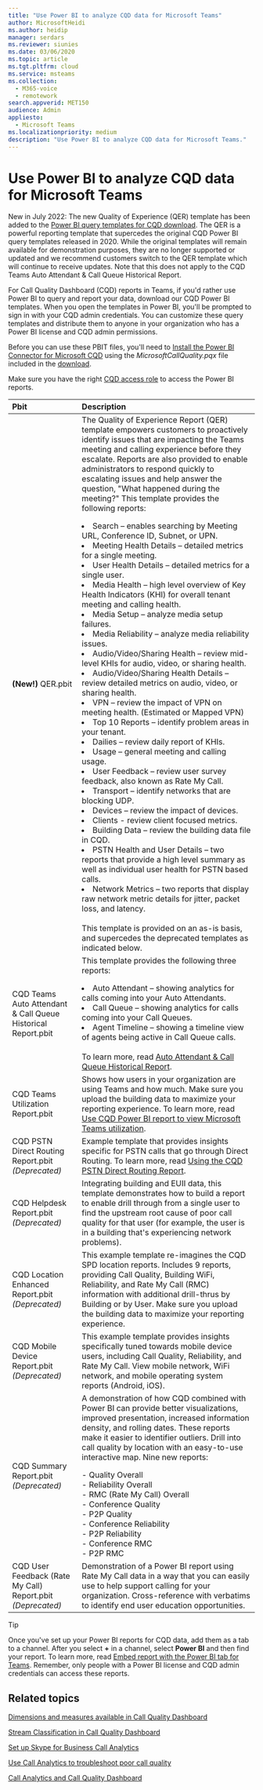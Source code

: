 ```yaml
---
title: "Use Power BI to analyze CQD data for Microsoft Teams"
author: MicrosoftHeidi
ms.author: heidip
manager: serdars
ms.reviewer: siunies
ms.date: 03/06/2020
ms.topic: article
ms.tgt.pltfrm: cloud
ms.service: msteams
ms.collection: 
  - M365-voice
  - remotework
search.appverid: MET150
audience: Admin
appliesto: 
  - Microsoft Teams
ms.localizationpriority: medium
description: "Use Power BI to analyze CQD data for Microsoft Teams."
---
```


# Use Power BI to analyze CQD data for Microsoft Teams

New in July 2022: The new Quality of Experience (QER) template has been added to the [Power BI query templates for CQD download](https://www.microsoft.com/download/details.aspx?id=102291). The QER is a powerful reporting template that supercedes the original CQD Power BI query templates released in 2020. While the original templates will remain available for demonstration purposes, they are no longer supported or updated and we recommend customers switch to the QER template which will continue to receive updates. Note that this does not apply to the CQD Teams Auto Attendant & Call Queue Historical Report.

For Call Quality Dashboard (CQD) reports in Teams, if you'd rather use Power BI to query and report your data, download our CQD Power BI templates. When you open the templates in Power BI, you'll be prompted to sign in with your CQD admin credentials. You can customize these query templates and distribute them to anyone in your organization who has a Power BI license and CQD admin permissions.

Before you can use these PBIT files, you'll need to [Install the Power BI Connector for Microsoft CQD](CQD-Power-BI-connector.md) using the *MicrosoftCallQuality.pqx* file included in the [download](https://www.microsoft.com/download/details.aspx?id=102291). 

Make sure you have the right [CQD access role](turning-on-and-using-call-quality-dashboard.md#assign-admin-roles-for-access-to-cqd) to access the Power BI reports. 

|Pbit |Description |
|:----------|:---------|
|<strong>(New!)</strong> QER.pbit     |  The Quality of Experience Report (QER) template empowers customers to proactively identify issues that are impacting the Teams meeting and calling experience before they escalate. Reports are also provided to enable administrators to respond quickly to escalating issues and help answer the question, "What happened during the meeting?"  This template provides the following reports:</p><li>Search – enables searching by Meeting URL, Conference ID, Subnet, or UPN.</li><li>Meeting Health Details – detailed metrics for a single meeting.</li><li>User Health Details – detailed metrics for a single user.</li><li>Media Health – high level overview of Key Health Indicators (KHI) for overall tenant meeting and calling health.</li><li>Media Setup – analyze media setup failures.</li><li>Media Reliability – analyze media reliability issues.</li><li>Audio/Video/Sharing Health – review mid-level KHIs for audio, video, or sharing health.</li><li>Audio/Video/Sharing Health Details – review detailed metrics on audio, video, or sharing health.</li><li>VPN – review the impact of VPN on meeting health. (Estimated or Mapped VPN)</li><li>Top 10 Reports – identify problem areas in your tenant.</li><li>Dailies – review daily report of KHIs.</li><li>Usage – general meeting and calling usage.</li><li>User Feedback – review user survey feedback, also known as Rate My Call.</li><li>Transport – identify networks that are blocking UDP.</li><li>Devices – review the impact of devices.</li><li>Clients - review client focused metrics.</li><li>Building Data – review the building data file in CQD.</li><li>PSTN Health and User Details – two reports that provide a high level summary as well as individual user health for PSTN based calls.</li><li>Network Metrics – two reports that display raw network metric details for jitter, packet loss, and latency.</li> <br/> This template is provided on an as-is basis, and supercedes the deprecated templates as indicated below.|
|CQD Teams Auto Attendant & Call Queue Historical Report.pbit     |  This template provides the following three reports:</p><li>Auto Attendant – showing analytics for calls coming into your Auto Attendants.</li><li>Call Queue – showing analytics for calls coming into your Call Queues.</li><li>Agent Timeline – showing a timeline view of agents being active in Call Queue calls.</li><br>To learn more, read [Auto Attendant & Call Queue Historical Report](aa-cq-cqd-historical-reports.md). |
|CQD Teams Utilization Report.pbit     | Shows how users in your organization are using Teams and how much. Make sure you upload the building data to maximize your reporting experience. To learn more, read [Use CQD Power BI report to view Microsoft Teams utilization](CQD-teams-utilization-report.md). |
|CQD PSTN Direct Routing Report.pbit <br/> *(Deprecated)*    | Example template that provides insights specific for PSTN calls that go through Direct Routing. To learn more, read [Using the CQD PSTN Direct Routing Report](CQD-PSTN-report.md). |
|CQD Helpdesk Report.pbit <br/> *(Deprecated)*     |Integrating building and EUII data, this template demonstrates how to build a report to enable drill through from a single user to find the upstream root cause of poor call quality for that user (for example, the user is in a building that's experiencing network problems). |
|CQD Location Enhanced Report.pbit <br/> *(Deprecated)*     | This example template re-imagines the CQD SPD location reports. Includes 9 reports, providing Call Quality, Building WiFi, Reliability, and Rate My Call (RMC) information with additional drill-thrus by Building or by User. Make sure you upload the building data to maximize your reporting experience. |
|CQD Mobile Device Report.pbit <br/> *(Deprecated)*     | This example template provides insights specifically tuned towards mobile device users, including Call Quality, Reliability, and Rate My Call. View mobile network, WiFi network, and mobile operating system reports (Android, iOS). |
|CQD Summary Report.pbit <br/> *(Deprecated)*    | A demonstration of how CQD combined with Power BI can provide better visualizations, improved presentation, increased information density, and rolling dates. These reports make it easier to identifier outliers. Drill into call quality by location with an easy-to-use interactive map. Nine new reports:</p>- Quality Overall<br>- Reliability Overall<br>- RMC (Rate My Call) Overall<br>- Conference Quality<br>- P2P Quality<br>- Conference Reliability<br>- P2P Reliability<br>- Conference RMC<br>- P2P RMC         |
|CQD User Feedback (Rate My Call) Report.pbit <br/> *(Deprecated)*    | Demonstration of a Power BI report using Rate My Call data in a way that you can easily use to help support calling for your organization. Cross-reference with verbatims to identify end user education opportunities. |

> [!TIP]
> Once you've set up your Power BI reports for CQD data, add them as a tab to a channel. After you select **+** in a channel, select **Power BI** and then find your report. To learn more, read [Embed report with the Power BI tab for Teams](/power-bi/service-embed-report-microsoft-teams). Remember, only people with a Power BI license and CQD admin credentials can access these reports.

## Related topics

[Dimensions and measures available in Call Quality Dashboard](dimensions-and-measures-available-in-call-quality-dashboard.md)

[Stream Classification in Call Quality Dashboard](stream-classification-in-call-quality-dashboard.md)

[Set up Skype for Business Call Analytics](set-up-call-analytics.md)

[Use Call Analytics to troubleshoot poor call quality](use-call-analytics-to-troubleshoot-poor-call-quality.md)

[Call Analytics and Call Quality Dashboard](./monitor-call-quality-qos.md)
